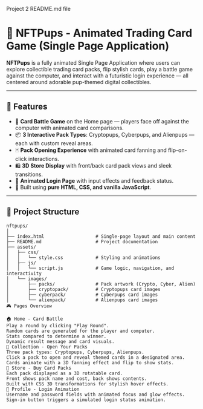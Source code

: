 Project 2 
README.md file
# 🐶 NFTPups - Animated Trading Card Game (Single Page Application)

**NFTPups** is a fully animated Single Page Application where users can explore collectible trading card packs, flip stylish cards, play a battle game against the computer, and interact with a futuristic login experience — all centered around adorable pup-themed digital collectibles.

---

## 🚀 Features

- 🎴 **Card Battle Game** on the Home page — players face off against the computer with animated card comparisons.
- 📦 **3 Interactive Pack Types**: Cryptopups, Cyberpups, and Alienpups — each with custom reveal areas.
- 🃏 **Pack Opening Experience** with animated card fanning and flip-on-click interactions.
- 🛍️ **3D Store Display** with front/back card pack views and sleek transitions.
- 🔐 **Animated Login Page** with input effects and feedback status.
- 🧠 Built using **pure HTML, CSS, and vanilla JavaScript**.

---

## 📁 Project Structure

```plaintext
nftpups/
│
├── index.html                   # Single-page layout and main content
├── README.md                    # Project documentation
├── assets/
│   ├── css/
│   │   └── style.css            # Styling and animations
│   ├── js/
│   │   └── script.js            # Game logic, navigation, and interactivity
│   └── images/
│       ├── packs/               # Pack artwork (Crypto, Cyber, Alien)
│       ├── cryptopack/          # Cryptopups card images
│       ├── cyberpack/           # Cyberpups card images
│       └── alienpack/           # Alienpups card images
🎮 Pages Overview

🏠 Home - Card Battle
Play a round by clicking "Play Round".
Random cards are generated for the player and computer.
Stats compared to determine a winner.
Dynamic result message and card visuals.
📂 Collection - Open Your Packs
Three pack types: Cryptopups, Cyberpups, Alienpups.
Click a pack to open and reveal themed cards in a designated area.
Cards animate with a 3D fanning effect and flip to show stats.
🛒 Store - Buy Card Packs
Each pack displayed as a 3D rotatable card.
Front shows pack name and cost, back shows contents.
Built with CSS 3D transformations for stylish hover effects.
👤 Profile - Login Animation
Username and password fields with animated focus and glow effects.
Sign-in button triggers a simulated login status animation.
